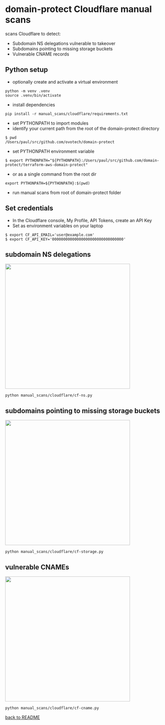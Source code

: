 # domain-protect Cloudflare manual scans
scans Cloudflare to detect:
* Subdomain NS delegations vulnerable to takeover
* Subdomains pointing to missing storage buckets
* Vulnerable CNAME records

## Python setup
* optionally create and activate a virtual environment
```
python -m venv .venv
source .venv/bin/activate
```
* install dependencies
```
pip install -r manual_scans/cloudflare/requirements.txt
```
* set PYTHONPATH to import modules
* identify your current path from the root of the domain-protect directory
```
$ pwd
/Users/paul/src/github.com/ovotech/domain-protect
```
* set PYTHONPATH environment variable
```
$ export PYTHONPATH="${PYTHONPATH}:/Users/paul/src/github.com/domain-protect/terraform-aws-domain-protect"
```
* or as a single command from the root dir
```
export PYTHONPATH=${PYTHONPATH}:$(pwd)
```
* run manual scans from root of domain-protect folder

## Set credentials
* In the Cloudflare console, My Profile, API Tokens, create an API Key
* Set as environment variables on your laptop
```
$ export CF_API_EMAIL='user@example.com'
$ export CF_API_KEY='00000000000000000000000000000000'
```

## subdomain NS delegations
<img src="images/cf-ns.png" width="400">

```
python manual_scans/cloudflare/cf-ns.py
```

## subdomains pointing to missing storage buckets
<img src="images/cf-storage.png" width="400">

```
python manual_scans/cloudflare/cf-storage.py
```

## vulnerable CNAMEs
<img src="images/cf-cname.png" width="400">

```
python manual_scans/cloudflare/cf-cname.py
```

[back to README](../../README.md)
